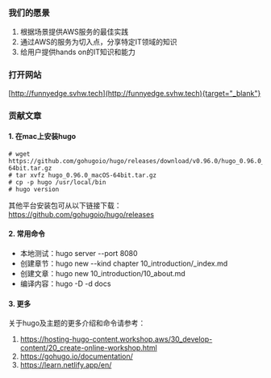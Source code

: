 ### 我们的愿景

1. 根据场景提供AWS服务的最佳实践
1. 通过AWS的服务为切入点，分享特定IT领域的知识
2. 给用户提供hands on的IT知识和能力

### 打开网站

[http://funnyedge.svhw.tech](http://funnyedge.svhw.tech){target="_blank"}

### 贡献文章

#### 1. 在mac上安装hugo

```
# wget https://github.com/gohugoio/hugo/releases/download/v0.96.0/hugo_0.96.0_macOS-64bit.tar.gz
# tar xvfz hugo_0.96.0_macOS-64bit.tar.gz
# cp -p hugo /usr/local/bin
# hugo version
```

其他平台安装包可从以下链接下载：
https://github.com/gohugoio/hugo/releases

#### 2. 常用命令

- 本地测试：hugo server --port 8080
- 创建章节：hugo new --kind chapter 10_introduction/_index.md
- 创建文章：hugo new 10_introduction/10_about.md
- 编译内容：hugo -D -d docs

#### 3. 更多

关于hugo及主题的更多介绍和命令请参考：
1. https://hosting-hugo-content.workshop.aws/30_develop-content/20_create-online-workshop.html
2. https://gohugo.io/documentation/
3. https://learn.netlify.app/en/

